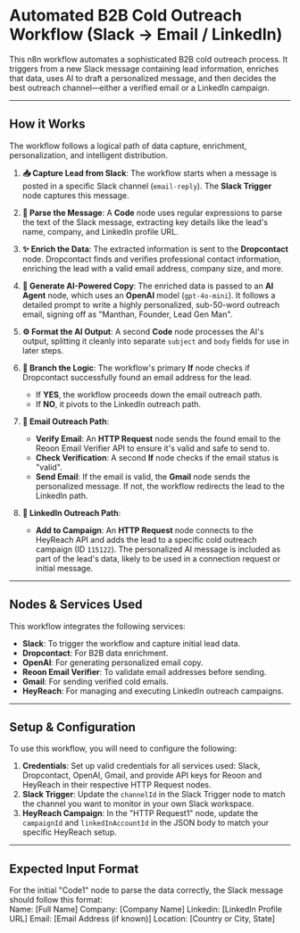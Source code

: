 # Automated B2B Cold Outreach Workflow (Slack → Email / LinkedIn)

This n8n workflow automates a sophisticated B2B cold outreach process. It triggers from a new Slack message containing lead information, enriches that data, uses AI to draft a personalized message, and then decides the best outreach channel—either a verified email or a LinkedIn campaign.

---

## How it Works

The workflow follows a logical path of data capture, enrichment, personalization, and intelligent distribution.

1.  **📥 Capture Lead from Slack**: The workflow starts when a message is posted in a specific Slack channel (`email-reply`). The **Slack Trigger** node captures this message.

2.  **🧹 Parse the Message**: A **Code** node uses regular expressions to parse the text of the Slack message, extracting key details like the lead's name, company, and LinkedIn profile URL.

3.  **✨ Enrich the Data**: The extracted information is sent to the **Dropcontact** node. Dropcontact finds and verifies professional contact information, enriching the lead with a valid email address, company size, and more.

4.  **🤖 Generate AI-Powered Copy**: The enriched data is passed to an **AI Agent** node, which uses an **OpenAI** model (`gpt-4o-mini`). It follows a detailed prompt to write a highly personalized, sub-50-word outreach email, signing off as "Manthan, Founder, Lead Gen Man".

5.  **⚙️ Format the AI Output**: A second **Code** node processes the AI's output, splitting it cleanly into separate `subject` and `body` fields for use in later steps.

6.  **🔀 Branch the Logic**: The workflow's primary **If** node checks if Dropcontact successfully found an email address for the lead.
    * If **YES**, the workflow proceeds down the email outreach path.
    * If **NO**, it pivots to the LinkedIn outreach path.

7.  **📧 Email Outreach Path**:
    * **Verify Email**: An **HTTP Request** node sends the found email to the Reoon Email Verifier API to ensure it's valid and safe to send to.
    * **Check Verification**: A second **If** node checks if the email status is "valid".
    * **Send Email**: If the email is valid, the **Gmail** node sends the personalized message. If not, the workflow redirects the lead to the LinkedIn path.

8.  **🔗 LinkedIn Outreach Path**:
    * **Add to Campaign**: An **HTTP Request** node connects to the HeyReach API and adds the lead to a specific cold outreach campaign (ID `115122`). The personalized AI message is included as part of the lead's data, likely to be used in a connection request or initial message.

---

## Nodes & Services Used

This workflow integrates the following services:

* **Slack**: To trigger the workflow and capture initial lead data.
* **Dropcontact**: For B2B data enrichment.
* **OpenAI**: For generating personalized email copy.
* **Reoon Email Verifier**: To validate email addresses before sending.
* **Gmail**: For sending verified cold emails.
* **HeyReach**: For managing and executing LinkedIn outreach campaigns.

---

## Setup & Configuration

To use this workflow, you will need to configure the following:

1.  **Credentials**: Set up valid credentials for all services used: Slack, Dropcontact, OpenAI, Gmail, and provide API keys for Reoon and HeyReach in their respective HTTP Request nodes.
2.  **Slack Trigger**: Update the `channelId` in the Slack Trigger node to match the channel you want to monitor in your own Slack workspace.
3.  **HeyReach Campaign**: In the "HTTP Request1" node, update the `campaignId` and `linkedInAccountId` in the JSON body to match your specific HeyReach setup.

---

## Expected Input Format

For the initial "Code1" node to parse the data correctly, the Slack message should follow this format:  
        Name: [Full Name]
        Company: [Company Name]
        Linkedin: [LinkedIn Profile URL]
        Email: [Email Address (if known)]
        Location: [Country or City, State]